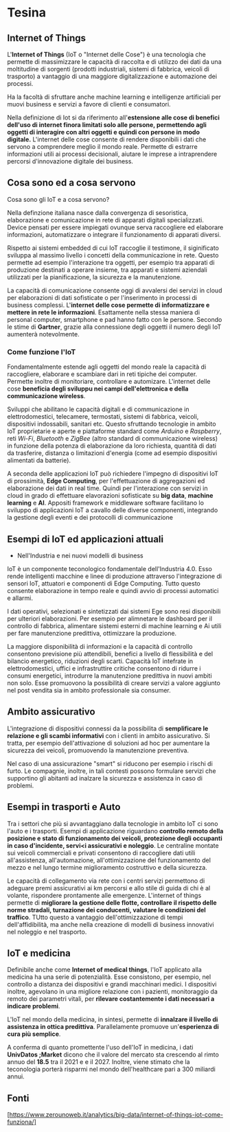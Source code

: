 # Tesina

## Internet of Things

L'**Internet of Things** (IoT o "Internet delle Cose") è una tecnologia che permette di massimizzare le capacità di raccolta e di utilizzo dei dati da una moltitudine di sorgenti (prodotti industriali, sistemi di fabbrica, veicoli di trasporto) a vantaggio di una maggiore digitalizzazione e automazione dei processi.

Ha la facoltà di sfruttare anche machine learning e intelligenze artificiali per muovi business e servizi a favore di clienti e consumatori.

Nella definizione di Iot si da riferimento all'**estensione alle cose di benefici dell'uso di internet finora limitati solo alle persone, permettendo agli oggetti di interagire con altri oggetti e quindi con persone in modo digitale.**
L'internet delle cose consente di rendere disponibili i dati che servono a comprendere meglio il mondo reale.
Permette di estrarre informazioni utili ai processi decisionali, aiutare le imprese a intraprendere percorsi d'innovazione digitale dei business.

## Cosa sono ed a cosa servono

Cosa sono gli IoT e a cosa servono?

Nella definzione italiana nasce dalla convergenza di sesoristica, elaborazione e comunicazione in rete di apparati digitali specializzati. Device pensati per essere impiegati ovunque serva raccogliere ed elaborare informazioni, automatizzare o integrare il funzionamento di apparati diversi.

Rispetto ai sistemi embedded di cui IoT raccoglie il testimone, il siginificato sviluppa al massimo livello i concetti della communicazione in rete.
Questo permette ad esempio l'interazione tra oggetti, per esempio tra apparati di produzione destinati a operare insieme, tra apparati e sistemi aziendali utilizzati per la pianificazione, la sicurezza e la manutenzione.

La capacità di comunicazione consente oggi di avvalersi dei servizi in cloud per elaborazioni di dati sofisticate o per l'inserimento in processi di business complessi.
L'**internet delle cose permette di informatizzare e mettere in rete le informazioni**.
Esattamente nella stessa maniera di personal computer, smartphone e pad hanno fatto con le persone.
Secondo le stime di **Gartner**, grazie alla connessione degli oggetti il numero degli IoT aumenterà notevolmente.

### Come funzione l'IoT

Fondamentalmente estende agli oggetti del mondo reale la capacità di raccogliere, elaborare e scambiare dari in reti tipiche dei computer.
Permette inoltre di monitoriare, controllare e automizare.
L'internet delle cose **beneficia degli sviluppu nei campi dell'elettronica e della communicazione wireless**.

Sviluppi che abilitano le capacità digitali e di communicazione in elettrodomestici, telecamere, termostati, sistemi di fabbrica, veicoli, dispositivi indossabili, sanitari etc.
Questo sfruttando tecnologie in ambito IoT proprietarie e aperte e piattaforme standard come _Arduino_ e _Raspberry_, reti _Wi-Fi_, _Bluetooth_ e _ZigBee_ (altro standard di communicazione wireless) in funzione della potenza di elaborazione da loro richiesta, quantità di dati da trasferire, distanza o limitazioni d'energia (come ad esempio dispositivi alimentati da batterie).

A seconda delle applicazioni IoT può richiedere l'impegno di dispositivi IoT di prossimità, **Edge Computing**, per l'effettuazione di aggregazioni ed elaborazione dei dati in real time.
Quindi per l'interazione con servizi in cloud in grado di effettuare elavorazioni sofisticate su **big data**, **machine learning** e **AI**.
Appositi framework e middleware software facilitano lo sviluppo di applicazioni IoT a cavallo delle diverse componenti, integrando la gestione degli eventi e dei protocolli di communicazione

## Esempi di IoT ed applicazioni attuali

- Nell'Industria e nei nuovi modelli di business

IoT è un componente teconologico fondamentale dell'Industria 4.0.
Esso rende intelligenti macchine e linee di produzione attraverso l'integrazione di sensori IoT, attuatori e componenti di Edge Computing.
Tutto questo consente elaborazione in tempo reale e quindi avvio di processi automatici e allarmi.

I dati operativi, selezionati e sintetizzati dai sistemi Ege sono resi disponibili per ulteriori elaborazioni.
Per esempio per alimnetare le dashboard per il controllo di fabbrica, alimentare sistemi esterni di machine learning e Ai utili per fare manutenzione predittiva, ottimizzare la produzione.

La maggiore disponibilità di informazioni e la capacità di controllo consentono previsione più attendibili, benefici a livello di flessibilità e del bilancio energetico, riduzioni degli scarti.
Capacità IoT intefrate in elettrodomestici, uffici e infrastruttire critiche consentono di ridurre i consumi energetici, introdurre la manutenzione predittiva in nuovi ambiti non solo.
Esse promuovono la possibilità di creare servizi a valore aggiunto nel post vendita sia in ambito professionale sia consumer.

## Ambito assicurativo

L'integrazione di dispositivi connessi da la possibilita di **semplificare le relazione e gli scambi informativi** con i clienti in ambito assicurativo.
Si tratta, per esempio dell'attivazione di soluzioni ad hoc per aumentare la sicurezza dei veicoli, promuovendo la manutenzione preventiva.

Nel caso di una assicurazione "smart" si riducono per esempio i rischi di furto.
Le compagnie, inoltre, in tali contesti possono formulare servizi che supportino gli abitanti ad inalzare la sicurezza e assistenza in caso di problemi.

## Esempi in trasporti e Auto

Tra i settori che più si avvantaggiano dalla tecnologie in ambito IoT ci sono l'auto e i trasporti.
Esempi di applicazione riguardano **controllo remoto della posizione e stato di funzionamento dei veicoli, protezione degli occupanti in caso d'incidente, servi<i assicurativi e noleggio**.
Le centraline montate sui veicoli commerciali e privati consentono di raccogliere dati utili all'assistenza, all'automazione, all'ottimizzazione del funzionamento del mezzo e nel lungo termine miglioramento costruttivo e della sicurezza.

Le capacità di collegamento via rete con i centri servizi permettono di adeguare premi assicurativi ai km percorsi e allo stile di guida di chi è al volante, rispondere prontamente alle emergenze.
L'internet of things permette di **migliorare la gestione delle flotte, controllare il rispetto delle norme stradali, turnazione dei conducenti, valutare le condizioni del traffico**.
TUtto questo a vantaggio dell'ottimizzazione di tempi dell'affidibilità, ma anche nella creazione di modelli di business innovativi nel noleggio e nel trasporto.

## IoT e medicina

Definibile anche come **Internet of medical things**, l'IoT applicato alla medicina ha una serie di potenzialità.
Esse consistono, per esempio, nel controllo a distanza dei dispositivi e grandi macchinari medici.
I dispositivi inoltre, agevolano in una migliore relazione con i pazienti, monitoraggio da remoto dei parametri vitali, per **rilevare costantemente i dati necessari a indicare problemi**.

L'IoT nel mondo della medicina, in sintesi, permette di **innalzare il livello di assistenza in ottica predittiva**.
Parallelamente promuove un'**esperienza di cura più semplice**.

A conferma di quanto promettente l'uso dell'IoT in medicina, i dati **UnivDatos ;Market** dicono che il valore del mercato sta crescendo al rimto annuo del **18.5** tra il 2021 e e il 2027.
Inoltre, viene stimato che la teconologia porterà risparmi nel mondo dell'healthcare pari a 300 miliardi annui.

## Fonti

[https://www.zerounoweb.it/analytics/big-data/internet-of-things-iot-come-funziona/]
